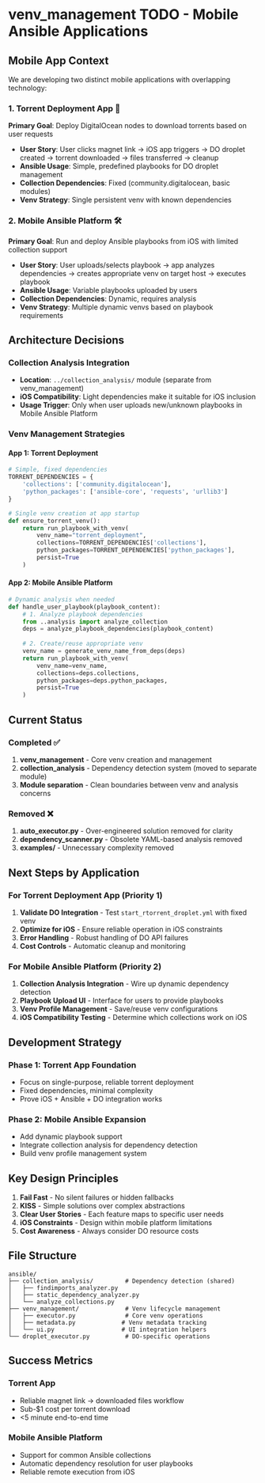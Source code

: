 # venv_management TODO - Mobile Ansible Applications

## Mobile App Context

We are developing two distinct mobile applications with overlapping technology:

### 1. Torrent Deployment App 🌊
**Primary Goal**: Deploy DigitalOcean nodes to download torrents based on user requests
- **User Story**: User clicks magnet link → iOS app triggers → DO droplet created → torrent downloaded → files transferred → cleanup
- **Ansible Usage**: Simple, predefined playbooks for DO droplet management
- **Collection Dependencies**: Fixed (community.digitalocean, basic modules)
- **Venv Strategy**: Single persistent venv with known dependencies

### 2. Mobile Ansible Platform 🛠️
**Primary Goal**: Run and deploy Ansible playbooks from iOS with limited collection support
- **User Story**: User uploads/selects playbook → app analyzes dependencies → creates appropriate venv on target host → executes playbook
- **Ansible Usage**: Variable playbooks uploaded by users
- **Collection Dependencies**: Dynamic, requires analysis
- **Venv Strategy**: Multiple dynamic venvs based on playbook requirements

## Architecture Decisions

### Collection Analysis Integration
- **Location**: `../collection_analysis/` module (separate from venv_management)
- **iOS Compatibility**: Light dependencies make it suitable for iOS inclusion
- **Usage Trigger**: Only when user uploads new/unknown playbooks in Mobile Ansible Platform

### Venv Management Strategies

#### App 1: Torrent Deployment
```python
# Simple, fixed dependencies
TORRENT_DEPENDENCIES = {
    'collections': ['community.digitalocean'],
    'python_packages': ['ansible-core', 'requests', 'urllib3']
}

# Single venv creation at app startup
def ensure_torrent_venv():
    return run_playbook_with_venv(
        venv_name="torrent_deployment",
        collections=TORRENT_DEPENDENCIES['collections'],
        python_packages=TORRENT_DEPENDENCIES['python_packages'],
        persist=True
    )
```

#### App 2: Mobile Ansible Platform
```python
# Dynamic analysis when needed
def handle_user_playbook(playbook_content):
    # 1. Analyze playbook dependencies
    from ..analysis import analyze_collection
    deps = analyze_playbook_dependencies(playbook_content)
    
    # 2. Create/reuse appropriate venv
    venv_name = generate_venv_name_from_deps(deps)
    return run_playbook_with_venv(
        venv_name=venv_name,
        collections=deps.collections,
        python_packages=deps.python_packages,
        persist=True
    )
```

## Current Status

### Completed ✅
1. **venv_management** - Core venv creation and management
2. **collection_analysis** - Dependency detection system (moved to separate module)
3. **Module separation** - Clean boundaries between venv and analysis concerns

### Removed ❌
1. **auto_executor.py** - Over-engineered solution removed for clarity
2. **dependency_scanner.py** - Obsolete YAML-based analysis removed
3. **examples/** - Unnecessary complexity removed

## Next Steps by Application

### For Torrent Deployment App (Priority 1)
1. **Validate DO Integration** - Test `start_rtorrent_droplet.yml` with fixed venv
2. **Optimize for iOS** - Ensure reliable operation in iOS constraints
3. **Error Handling** - Robust handling of DO API failures
4. **Cost Controls** - Automatic cleanup and monitoring

### For Mobile Ansible Platform (Priority 2)
1. **Collection Analysis Integration** - Wire up dynamic dependency detection
2. **Playbook Upload UI** - Interface for users to provide playbooks
3. **Venv Profile Management** - Save/reuse venv configurations
4. **iOS Compatibility Testing** - Determine which collections work on iOS

## Development Strategy

### Phase 1: Torrent App Foundation
- Focus on single-purpose, reliable torrent deployment
- Fixed dependencies, minimal complexity
- Prove iOS + Ansible + DO integration works

### Phase 2: Mobile Ansible Expansion  
- Add dynamic playbook support
- Integrate collection analysis for dependency detection
- Build venv profile management system

## Key Design Principles

1. **Fail Fast** - No silent failures or hidden fallbacks
2. **KISS** - Simple solutions over complex abstractions  
3. **Clear User Stories** - Each feature maps to specific user needs
4. **iOS Constraints** - Design within mobile platform limitations
5. **Cost Awareness** - Always consider DO resource costs

## File Structure
```
ansible/
├── collection_analysis/         # Dependency detection (shared)
│   ├── findimports_analyzer.py
│   ├── static_dependency_analyzer.py  
│   └── analyze_collections.py
├── venv_management/             # Venv lifecycle management
│   ├── executor.py              # Core venv operations
│   ├── metadata.py             # Venv metadata tracking
│   └── ui.py                   # UI integration helpers
└── droplet_executor.py          # DO-specific operations
```

## Success Metrics

### Torrent App
- Reliable magnet link → downloaded files workflow
- Sub-$1 cost per torrent download
- <5 minute end-to-end time

### Mobile Ansible Platform  
- Support for common Ansible collections
- Automatic dependency resolution for user playbooks
- Reliable remote execution from iOS